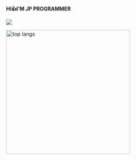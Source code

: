 **HI👍I'M JP PROGRAMMER** 

![](https://komarev.com/ghpvc/?username=waiorecchi&color=blue)  

 <img alt="top langs" height="340px" src="https://github-readme-stats.vercel.app/api/top-langs/?username=waiorecchi&theme=dark&layout=compact&langs_count=16&card_width=320&date=1750640805" />
